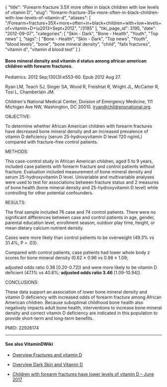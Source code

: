 {
    "title": "Forearm fracture 3.5X more often in black children with low levels of vitamin D",
    "slug": "forearm-fracture-35x-more-often-in-black-children-with-low-levels-of-vitamin-d",
    "aliases": [
        "/Forearm+fracture+35X+more+often+in+black+children+with+low+levels+of+vitamin+D+\u2013+Sept+2012",
        "/3195"
    ],
    "tiki_page_id": 3195,
    "date": "2012-09-07",
    "categories": [
        "Skin - Dark",
        "Bone - Health",
        "Youth",
        "Top news"
    ],
    "tags": [
        "Bone - Health",
        "Skin - Dark",
        "Top news",
        "Youth",
        "blood levels",
        "bone",
        "bone mineral density",
        "child",
        "falls fractures",
        "vitamin d",
        "vitamin d blood test"
    ]
}


#### Bone mineral density and vitamin d status among african american children with forearm fractures.

Pediatrics. 2012 Sep;130(3):e553-60. Epub 2012 Aug 27.

Ryan LM, Teach SJ, Singer SA, Wood R, Freishtat R, Wright JL, McCarter R, Tosi L, Chamberlain JM.

Children's National Medical Center, Division of Emergency Medicine, 111 Michigan Ave NW, Washington, DC 20010. lryan@childrensnational.org.

OBJECTIVE:

To determine whether African American children with forearm fractures have decreased bone mineral density and an increased prevalence of vitamin D deficiency (serum 25-hydroxyvitamin D level ?20 ng/mL) compared with fracture-free control patients.

METHODS:

This case-control study in African American children, aged 5 to 9 years, included case patients with forearm fracture and control patients without fracture. Evaluation included measurement of bone mineral density and serum 25-hydroxyvitamin D level. Univariable and multivariable analyses were used to test for associations between fracture status and 2 measures of bone health (bone mineral density and 25-hydroxyvitamin D level) while controlling for other potential confounders.

RESULTS:

The final sample included 76 case and 74 control patients. There were no significant differences between case and control patients in age, gender, parental education level, enrollment season, outdoor play time, height, or mean dietary calcium nutrient density. 

Cases were more likely than control patients to be overweight (49.3% vs 31.4%, P = .03). 

Compared with control patients, case patients had lower whole body z scores for bone mineral density (0.62 ± 0.96 vs 0.98 ± 1.09; 

adjusted odds ratio 0.38 <span>[0.20-0.72]</span>) and were more likely to be vitamin D deficient (47.1% vs 40.8%;  **adjusted odds ratio 3.46**  <span>[1.09-10.94]</span>).

CONCLUSIONS:

These data support an association of lower bone mineral density and vitamin D deficiency with increased odds of forearm fracture among African American children. Because suboptimal childhood bone health also negatively impacts adult bone health, interventions to increase bone mineral density and correct vitamin D deficiency are indicated in this population to provide short-term and long-term benefits.

PMID: 22926174

---

#### See also VitaminDWiki

* [Overview Fractures and vitamin D](/posts/overview-fractures-and-vitamin-d)

* [Overview Dark Skin and Vitamin D](/posts/overview-dark-skin-and-vitamin-d)

* [Children with forearm fractures have lower levels of vitamin D – June 2017](/posts/children-with-forearm-fractures-have-lower-levels-of-vitamin-d)